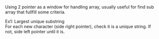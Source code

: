 Using 2 pointer as a window for handling array, usually useful for find sub array that fullfill some criteria.

Ex1: Largest unique substring  
For each new character (side right pointer), check it is a unique string. If not, side left pointer until it is.
